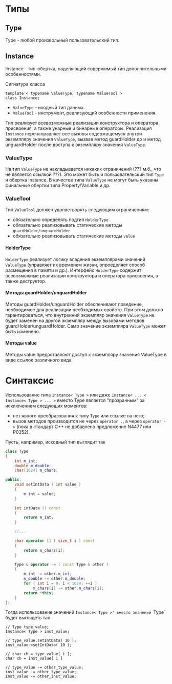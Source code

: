 # Типы

## Type

Type - любой произвольный пользовательский тип.

## Instance

Instance - тип-обертка, наделяющий содержимый тип дополнительными особенностями.

Сигнатура класса

```
template < typename ValueType, typename ValueTool >
class Instance;
```

* `ValueType` - иходный тип данных.
* `ValueTool` - инструмент, реализующий особенности применения.

Тип реализует всевозможные реализации конструктора и оператора присвоения, а также унарные и бинарные операторы. Реализация `Instance` перенаправляет все вызовы содержащемуся внутри экземпляру значения `ValueType`, вызвав метод guardHolder до и метод unguardHolder после доступа к экземпляру значения `ValueType`.

### ValueType

На тип `ValueType` не накладывается никаких ограничений (??? м.б., что не является ссылкой ???).
Это может быть и пользовательский тип `Type` и обертка Instance.
В качестве типа `ValueType` не могут быть указаны финальные обертки типа Property/Variable и др.

### ValueTool

Тип `ValueTool` должен удолветворять следующим ограничениям:

* обязательно определять подтип `HolderType`
* обязательно реализовывать статические методы `guardHolder/unguardHolder`
* обязательно реализовывать статические методы `value`

#### HolderType

`HolderType` реализует логику владения экземплярами значений `ValueType` (управляет их временем жизни, опроеделяет способ размещения в памяти и др.).
Интерфейс `HolderType` содержит всевозможные реализации конструктора и оператора присвоения, а также деструктор.

#### Методы guardHolder/unguardHolder

Методы guardHolder/unguardHolder обеспечивают поведение, необходимое для реализации необходимых свойств.
При этом должно гарантироваться, что внутренний экземпляр значения `ValueType` не будет заменен на другой экземпляр между вызовами методов guardHolder/unguardHolder.
Само значение экземпляра `ValueType` может быть изменено.


#### Методы value

Методы value предоставляют доступ к экземпляру значения ValueType в виде ссылок различного вида.

# Синтаксис

Использование типа `Instance< Type >` или даже `Instance< ... < Instance< Type > ... >` вместо Type является "прозрачным" за исключением следующих моментов:

* нет явного преобразования к типу `Type` или ссылке на него;
* вызов методов производится не через `operator .`, а через `operator ->` (пока в стандарт C++ не добавлено предложение N4477 или P0352).


Пусть, например, исходный тип выглядит так

```cpp
class Type
{
    int m_int;
    double m_double;
    char[1024] m_chars;

public:
    void setIntData ( int value )
    {
        m_int = value;
    }

    int intData () const
    {
        return m_int;
    }

    //...

    char operator [] ( size_t i ) const
    {
        return m_chars[i];
    }

    Type & operator -= ( const Type & other )
    {
        m_int -= other.m_int;
        m_double -= other.m_double;
        for ( int i = 0; i < 1024; ++i )
            m_chars[i] -= other.m_chars[i];
        return *this;
    }
};
```

Тогда использование значений `Instance< Type >' вместо значений `Type` будет выглядеть так

```
// Type type_value;
Instance< Type > inst_value;

// type_value.setIntData( 10 );
inst_value->setIntData( 10 );

// char ch = type_value[ i ];
char ch = inst_value[ i ]

// type_value -= other_type_value;
inst_value -= other_type_value;
inst_value -= other_inst_value;


```